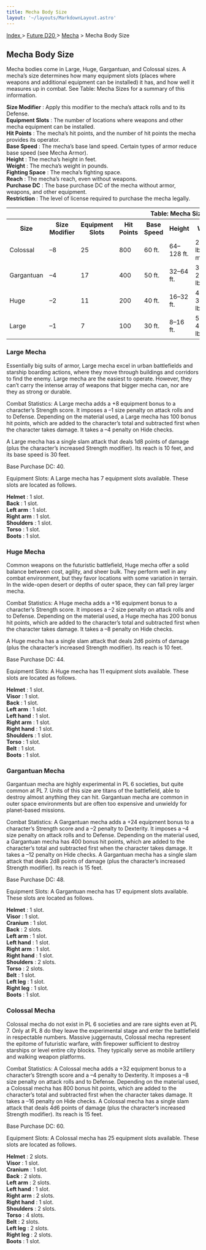 ```yaml
---
title: Mecha Body Size
layout: '~/layouts/MarkdownLayout.astro'
---
```


[ Index ](/) > [ Future D20 ](/future.d20.srd) > [Mecha](/future.d20.srd/mecha) > Mecha Body Size

## Mecha Body Size

Mecha bodies come in Large, Huge, Gargantuan, and Colossal sizes. A mecha’s
size determines how many equipment slots (places where weapons and additional
equipment can be installed) it has, and how well it measures up in combat. See
Table: Mecha Sizes for a summary of this information.

**Size Modifier** : Apply this modifier to the mecha’s attack rolls and to its
Defense.  
**Equipment Slots** : The number of locations where weapons and other mecha
equipment can be installed.  
**Hit Points** : The mecha’s hit points, and the number of hit points the
mecha provides its operator.  
**Base Speed** : The mecha’s base land speed. Certain types of armor reduce
base speed (see Mecha Armor).  
**Height** : The mecha’s height in feet.  
**Weight** : The mecha’s weight in pounds.  
**Fighting Space** : The mecha’s fighting space.  
**Reach** : The mecha’s reach, even without weapons.  
**Purchase DC** : The base purchase DC of the mecha without armor, weapons,
and other equipment.  
**Restriction** : The level of license required to purchase the mecha legally.


<table> <tr><th colspan="11">Table: Mecha Sizes</th></tr> <tr><th>Size</th><th>Size Modifier</th><th>Equipment Slots</th><th>Hit Points</th><th>Base Speed</th><th>Height</th><th>Weight</th><th>Fighting Space</th><th>Reach</th><th>Purchase DC</th><th>Restriction</th></tr> <tr><td>Colossal</td><td>–8</td><td>25</td><td>800</td><td>60 ft.</td><td>64–128 ft.</td><td>250,000 lb. or more</td><td>30 ft. by 30 ft.</td><td>15 ft.</td><td>60</td><td>Mil (+3)</td></tr> <tr class="shaded"><td>Gargantuan</td><td>–4</td><td>17</td><td>400</td><td>50 ft.</td><td>32–64 ft.</td><td>32,000–250,000 lb.</td><td>20 ft. by 20 ft.</td><td>15 ft.</td><td>48</td><td>Mil (+3)</td></tr> <tr><td>Huge</td><td>–2</td><td>11</td><td>200</td><td>40 ft.</td><td>16–32 ft.</td><td>4,000–32,000 lb.</td><td>15 ft. by 15 ft.</td><td>10 ft.</td><td>44</td><td>Mil (+3)</td></tr> <tr class="shaded"><td>Large</td><td>–1</td><td>7</td><td>100</td><td>30 ft.</td><td>8–16 ft.</td><td>500–4,000 lb.</td><td>10 ft. by 10 ft.</td><td>10 ft.</td><td>40</td><td>Res (+2)</td></tr> </table>



### Large Mecha

Essentially big suits of armor, Large mecha excel in urban battlefields and
starship boarding actions, where they move through buildings and corridors to
find the enemy. Large mecha are the easiest to operate. However, they can’t
carry the intense array of weapons that bigger mecha can, nor are they as
strong or durable.

Combat Statistics: A Large mecha adds a +8 equipment bonus to a character’s
Strength score. It imposes a –1 size penalty on attack rolls and to Defense.
Depending on the material used, a Large mecha has 100 bonus hit points, which
are added to the character’s total and subtracted first when the character
takes damage. It takes a –4 penalty on Hide checks.

A Large mecha has a single slam attack that deals 1d8 points of damage (plus
the character’s increased Strength modifier). Its reach is 10 feet, and its
base speed is 30 feet.

Base Purchase DC: 40.

Equipment Slots: A Large mecha has 7 equipment slots available. These slots
are located as follows.

**Helmet** : 1 slot.  
**Back** : 1 slot.  
**Left arm** : 1 slot.  
**Right arm** : 1 slot.  
**Shoulders** : 1 slot.  
**Torso** : 1 slot.  
**Boots** : 1 slot.

### Huge Mecha

Common weapons on the futuristic battlefield, Huge mecha offer a solid balance
between cost, agility, and sheer bulk. They perform well in any combat
environment, but they favor locations with some variation in terrain. In the
wide-open desert or depths of outer space, they can fall prey larger mecha.

Combat Statistics: A Huge mecha adds a +16 equipment bonus to a character’s
Strength score. It imposes a –2 size penalty on attack rolls and to Defense.
Depending on the material used, a Huge mecha has 200 bonus hit points, which
are added to the character’s total and subtracted first when the character
takes damage. It takes a –8 penalty on Hide checks.

A Huge mecha has a single slam attack that deals 2d6 points of damage (plus
the character’s increased Strength modifier). Its reach is 10 feet.

Base Purchase DC: 44.

Equipment Slots: A Huge mecha has 11 equipment slots available. These slots
are located as follows.

**Helmet** : 1 slot.  
**Visor** : 1 slot.  
**Back** : 1 slot.  
**Left arm** : 1 slot.  
**Left hand** : 1 slot.  
**Right arm** : 1 slot.  
**Right hand** : 1 slot.  
**Shoulders** : 1 slot.  
**Torso** : 1 slot.  
**Belt** : 1 slot.  
**Boots** : 1 slot.

### Gargantuan Mecha

Gargantuan mecha are highly experimental in PL 6 societies, but quite common
at PL 7. Units of this size are titans of the battlefield, able to destroy
almost anything they can hit. Gargantuan mecha are common in outer space
environments but are often too expensive and unwieldy for planet-based
missions.

Combat Statistics: A Gargantuan mecha adds a +24 equipment bonus to a
character’s Strength score and a –2 penalty to Dexterity. It imposes a –4 size
penalty on attack rolls and to Defense. Depending on the material used, a
Gargantuan mecha has 400 bonus hit points, which are added to the character’s
total and subtracted first when the character takes damage. It takes a –12
penalty on Hide checks. A Gargantuan mecha has a single slam attack that deals
2d8 points of damage (plus the character’s increased Strength modifier). Its
reach is 15 feet.

Base Purchase DC: 48.

Equipment Slots: A Gargantuan mecha has 17 equipment slots available. These
slots are located as follows.

**Helmet** : 1 slot.  
**Visor** : 1 slot.  
**Cranium** : 1 slot.  
**Back** : 2 slots.  
**Left arm** : 1 slot.  
**Left hand** : 1 slot.  
**Right arm** : 1 slot.  
**Right hand** : 1 slot.  
**Shoulders** : 2 slots.  
**Torso** : 2 slots.  
**Belt** : 1 slot.  
**Left leg** : 1 slot.  
**Right leg** : 1 slot.  
**Boots** : 1 slot.

### Colossal Mecha

Colossal mecha do not exist in PL 6 societies and are rare sights even at PL
7. Only at PL 8 do they leave the experimental stage and enter the battlefield
in respectable numbers. Massive juggernauts, Colossal mecha represent the
epitome of futuristic warfare, with firepower sufficient to destroy starships
or level entire city blocks. They typically serve as mobile artillery and
walking weapon platforms.

Combat Statistics: A Colossal mecha adds a +32 equipment bonus to a
character’s Strength score and a –4 penalty to Dexterity. It imposes a –8 size
penalty on attack rolls and to Defense. Depending on the material used, a
Colossal mecha has 800 bonus hit points, which are added to the character’s
total and subtracted first when the character takes damage. It takes a –16
penalty on Hide checks. A Colossal mecha has a single slam attack that deals
4d6 points of damage (plus the character’s increased Strength modifier). Its
reach is 15 feet.

Base Purchase DC: 60.

Equipment Slots: A Colossal mecha has 25 equipment slots available. These
slots are located as follows.

**Helmet** : 2 slots.  
**Visor** : 1 slot.  
**Cranium** : 1 slot.  
**Back** : 2 slots.  
**Left arm** : 2 slots.  
**Left hand** : 1 slot.  
**Right arm** : 2 slots.  
**Right hand** : 1 slot.  
**Shoulders** : 2 slots.  
**Torso** : 4 slots.  
**Belt** : 2 slots.  
**Left leg** : 2 slots.  
**Right leg** : 2 slots.  
**Boots** : 1 slot.

